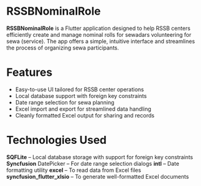 # RSSBNominalRole
**RSSBNominalRole** is a Flutter application designed to help RSSB centers efficiently create and manage nominal rolls for sewadars volunteering for sewa (service). The app offers a simple, intuitive interface and streamlines the process of organizing sewa participants.
# Features
- Easy-to-use UI tailored for RSSB center operations
- Local database support with foreign key constraints
- Date range selection for sewa planning
- Excel import and export for streamlined data handling
- Cleanly formatted Excel output for sharing and records

# Technologies Used
**SQFLite** – Local database storage with support for foreign key constraints
**Syncfusion** DatePicker – For date range selection dialogs
**intl** – Date formatting utility
**excel** – To read data from Excel files
**syncfusion_flutter_xlsio** – To generate well-formatted Excel documents


